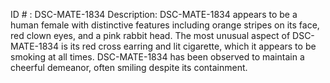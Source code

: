 ID # : DSC-MATE-1834
Description: DSC-MATE-1834 appears to be a human female with distinctive features including orange stripes on its face, red clown eyes, and a pink rabbit head. The most unusual aspect of DSC-MATE-1834 is its red cross earring and lit cigarette, which it appears to be smoking at all times. DSC-MATE-1834 has been observed to maintain a cheerful demeanor, often smiling despite its containment.